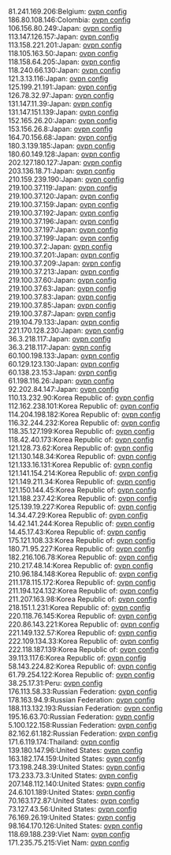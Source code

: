 81.241.169.206:Belgium: [ovpn config](vpn/81_241_169_206.ovpn)  
186.80.108.146:Colombia: [ovpn config](vpn/186_80_108_146.ovpn)  
106.156.80.249:Japan: [ovpn config](vpn/106_156_80_249.ovpn)  
113.147.126.157:Japan: [ovpn config](vpn/113_147_126_157.ovpn)  
113.158.221.201:Japan: [ovpn config](vpn/113_158_221_201.ovpn)  
118.105.163.50:Japan: [ovpn config](vpn/118_105_163_50.ovpn)  
118.158.64.205:Japan: [ovpn config](vpn/118_158_64_205.ovpn)  
118.240.66.130:Japan: [ovpn config](vpn/118_240_66_130.ovpn)  
121.3.13.116:Japan: [ovpn config](vpn/121_3_13_116.ovpn)  
125.199.21.191:Japan: [ovpn config](vpn/125_199_21_191.ovpn)  
126.78.32.97:Japan: [ovpn config](vpn/126_78_32_97.ovpn)  
131.147.11.39:Japan: [ovpn config](vpn/131_147_11_39.ovpn)  
131.147.151.139:Japan: [ovpn config](vpn/131_147_151_139.ovpn)  
152.165.26.20:Japan: [ovpn config](vpn/152_165_26_20.ovpn)  
153.156.26.8:Japan: [ovpn config](vpn/153_156_26_8.ovpn)  
164.70.156.68:Japan: [ovpn config](vpn/164_70_156_68.ovpn)  
180.3.139.185:Japan: [ovpn config](vpn/180_3_139_185.ovpn)  
180.60.149.128:Japan: [ovpn config](vpn/180_60_149_128.ovpn)  
202.127.180.127:Japan: [ovpn config](vpn/202_127_180_127.ovpn)  
203.136.18.71:Japan: [ovpn config](vpn/203_136_18_71.ovpn)  
210.159.239.190:Japan: [ovpn config](vpn/210_159_239_190.ovpn)  
219.100.37.119:Japan: [ovpn config](vpn/219_100_37_119.ovpn)  
219.100.37.120:Japan: [ovpn config](vpn/219_100_37_120.ovpn)  
219.100.37.159:Japan: [ovpn config](vpn/219_100_37_159.ovpn)  
219.100.37.192:Japan: [ovpn config](vpn/219_100_37_192.ovpn)  
219.100.37.196:Japan: [ovpn config](vpn/219_100_37_196.ovpn)  
219.100.37.197:Japan: [ovpn config](vpn/219_100_37_197.ovpn)  
219.100.37.199:Japan: [ovpn config](vpn/219_100_37_199.ovpn)  
219.100.37.2:Japan: [ovpn config](vpn/219_100_37_2.ovpn)  
219.100.37.201:Japan: [ovpn config](vpn/219_100_37_201.ovpn)  
219.100.37.209:Japan: [ovpn config](vpn/219_100_37_209.ovpn)  
219.100.37.213:Japan: [ovpn config](vpn/219_100_37_213.ovpn)  
219.100.37.60:Japan: [ovpn config](vpn/219_100_37_60.ovpn)  
219.100.37.63:Japan: [ovpn config](vpn/219_100_37_63.ovpn)  
219.100.37.83:Japan: [ovpn config](vpn/219_100_37_83.ovpn)  
219.100.37.85:Japan: [ovpn config](vpn/219_100_37_85.ovpn)  
219.100.37.87:Japan: [ovpn config](vpn/219_100_37_87.ovpn)  
219.104.79.133:Japan: [ovpn config](vpn/219_104_79_133.ovpn)  
221.170.128.230:Japan: [ovpn config](vpn/221_170_128_230.ovpn)  
36.3.218.117:Japan: [ovpn config](vpn/36_3_218_117.ovpn)  
36.3.218.117:Japan: [ovpn config](vpn/36_3_218_117.ovpn)  
60.100.198.133:Japan: [ovpn config](vpn/60_100_198_133.ovpn)  
60.129.123.130:Japan: [ovpn config](vpn/60_129_123_130.ovpn)  
60.138.23.153:Japan: [ovpn config](vpn/60_138_23_153.ovpn)  
61.198.116.26:Japan: [ovpn config](vpn/61_198_116_26.ovpn)  
92.202.84.147:Japan: [ovpn config](vpn/92_202_84_147.ovpn)  
110.13.232.90:Korea Republic of: [ovpn config](vpn/110_13_232_90.ovpn)  
112.162.238.101:Korea Republic of: [ovpn config](vpn/112_162_238_101.ovpn)  
114.204.198.182:Korea Republic of: [ovpn config](vpn/114_204_198_182.ovpn)  
116.32.244.232:Korea Republic of: [ovpn config](vpn/116_32_244_232.ovpn)  
118.35.127.199:Korea Republic of: [ovpn config](vpn/118_35_127_199.ovpn)  
118.42.40.173:Korea Republic of: [ovpn config](vpn/118_42_40_173.ovpn)  
121.128.73.62:Korea Republic of: [ovpn config](vpn/121_128_73_62.ovpn)  
121.130.148.34:Korea Republic of: [ovpn config](vpn/121_130_148_34.ovpn)  
121.133.16.131:Korea Republic of: [ovpn config](vpn/121_133_16_131.ovpn)  
121.141.154.214:Korea Republic of: [ovpn config](vpn/121_141_154_214.ovpn)  
121.149.211.34:Korea Republic of: [ovpn config](vpn/121_149_211_34.ovpn)  
121.150.144.45:Korea Republic of: [ovpn config](vpn/121_150_144_45.ovpn)  
121.188.237.42:Korea Republic of: [ovpn config](vpn/121_188_237_42.ovpn)  
125.139.19.227:Korea Republic of: [ovpn config](vpn/125_139_19_227.ovpn)  
14.34.47.29:Korea Republic of: [ovpn config](vpn/14_34_47_29.ovpn)  
14.42.141.244:Korea Republic of: [ovpn config](vpn/14_42_141_244.ovpn)  
14.45.17.43:Korea Republic of: [ovpn config](vpn/14_45_17_43.ovpn)  
175.121.108.33:Korea Republic of: [ovpn config](vpn/175_121_108_33.ovpn)  
180.71.95.227:Korea Republic of: [ovpn config](vpn/180_71_95_227.ovpn)  
182.216.106.78:Korea Republic of: [ovpn config](vpn/182_216_106_78.ovpn)  
210.217.48.14:Korea Republic of: [ovpn config](vpn/210_217_48_14.ovpn)  
210.96.184.148:Korea Republic of: [ovpn config](vpn/210_96_184_148.ovpn)  
211.178.115.172:Korea Republic of: [ovpn config](vpn/211_178_115_172.ovpn)  
211.194.124.132:Korea Republic of: [ovpn config](vpn/211_194_124_132.ovpn)  
211.207.163.98:Korea Republic of: [ovpn config](vpn/211_207_163_98.ovpn)  
218.151.1.231:Korea Republic of: [ovpn config](vpn/218_151_1_231.ovpn)  
220.118.76.145:Korea Republic of: [ovpn config](vpn/220_118_76_145.ovpn)  
220.86.143.221:Korea Republic of: [ovpn config](vpn/220_86_143_221.ovpn)  
221.149.132.57:Korea Republic of: [ovpn config](vpn/221_149_132_57.ovpn)  
222.109.134.33:Korea Republic of: [ovpn config](vpn/222_109_134_33.ovpn)  
222.118.187.139:Korea Republic of: [ovpn config](vpn/222_118_187_139.ovpn)  
39.113.117.6:Korea Republic of: [ovpn config](vpn/39_113_117_6.ovpn)  
58.143.224.82:Korea Republic of: [ovpn config](vpn/58_143_224_82.ovpn)  
61.79.254.122:Korea Republic of: [ovpn config](vpn/61_79_254_122.ovpn)  
38.25.17.31:Peru: [ovpn config](vpn/38_25_17_31.ovpn)  
176.113.58.33:Russian Federation: [ovpn config](vpn/176_113_58_33.ovpn)  
178.163.94.9:Russian Federation: [ovpn config](vpn/178_163_94_9.ovpn)  
188.113.132.193:Russian Federation: [ovpn config](vpn/188_113_132_193.ovpn)  
195.16.63.70:Russian Federation: [ovpn config](vpn/195_16_63_70.ovpn)  
5.100.122.158:Russian Federation: [ovpn config](vpn/5_100_122_158.ovpn)  
82.162.61.182:Russian Federation: [ovpn config](vpn/82_162_61_182.ovpn)  
171.6.119.174:Thailand: [ovpn config](vpn/171_6_119_174.ovpn)  
139.180.147.96:United States: [ovpn config](vpn/139_180_147_96.ovpn)  
163.182.174.159:United States: [ovpn config](vpn/163_182_174_159.ovpn)  
173.198.248.39:United States: [ovpn config](vpn/173_198_248_39.ovpn)  
173.233.73.3:United States: [ovpn config](vpn/173_233_73_3.ovpn)  
207.148.112.140:United States: [ovpn config](vpn/207_148_112_140.ovpn)  
24.6.101.189:United States: [ovpn config](vpn/24_6_101_189.ovpn)  
70.163.172.87:United States: [ovpn config](vpn/70_163_172_87.ovpn)  
73.127.43.56:United States: [ovpn config](vpn/73_127_43_56.ovpn)  
76.169.26.19:United States: [ovpn config](vpn/76_169_26_19.ovpn)  
98.164.170.126:United States: [ovpn config](vpn/98_164_170_126.ovpn)  
118.69.188.239:Viet Nam: [ovpn config](vpn/118_69_188_239.ovpn)  
171.235.75.215:Viet Nam: [ovpn config](vpn/171_235_75_215.ovpn)  
